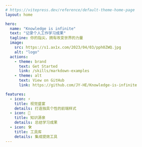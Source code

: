 ```yaml
---
# https://vitepress.dev/reference/default-theme-home-page
layout: home

hero:
  name: "Knowledge is infinite"
  text: "记录个人工作学习成果"
  tagline: 你的指尖，拥有改变世界的力量
  image:
    src: https://s1.ax1x.com/2023/04/03/pph0ZWQ.jpg
    alt: "logo"
  actions:
    - theme: brand
      text: Get Started
      link: /skills/markdown-examples
    - theme: alt
      text: View on GitHub
      link: https://github.com/JY-HE/Knowledge-is-infinite

features:
  - icon: ⚡️
    title: 视觉盛宴
    details: 打造独具个性的前端样式
  - icon: 🖖
    title: 知识源泉
    details: 总结学习成果
  - icon: 🛠️
    title: 工具库
    details: 集成提效工具
---
```



